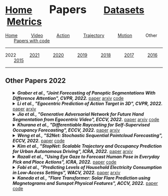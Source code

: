 <a name=top></a>
---
<a href=../../README.md#top><l style="font-size:30px">Home</l></a>&nbsp; &nbsp; &nbsp; &nbsp; &nbsp; &nbsp;<l style="font-size:35px">Papers</l>&nbsp; &nbsp; &nbsp; &nbsp; &nbsp; &nbsp;<a href=../../datasets/datasets.md#top><l style="font-size:30px">Datasets</l></a>&nbsp; &nbsp; &nbsp; &nbsp; &nbsp; &nbsp;<a href=../../metrics/metrics.md#top><l style="font-size:30px">Metrics</l></a>&nbsp; &nbsp; &nbsp; &nbsp; &nbsp; &nbsp;
---
[Home](../papers.md#top)&nbsp; &nbsp; &nbsp; &nbsp; &nbsp; &nbsp;[Video](../video/video_papers.md#top)&nbsp; &nbsp; &nbsp; &nbsp; &nbsp; &nbsp;[Action](../action/action_papers.md#top)&nbsp; &nbsp; &nbsp; &nbsp; &nbsp; &nbsp;[Trajectory](../trajectory/trajectory_papers.md#top)&nbsp; &nbsp; &nbsp; &nbsp; &nbsp; &nbsp;[Motion](../motion/motion_papers.md#top)&nbsp; &nbsp; &nbsp; &nbsp; &nbsp; &nbsp;Other&nbsp; &nbsp; &nbsp; &nbsp; &nbsp; &nbsp;[Papers with code](../papers_with_code/papers_with_code.md#top)&nbsp; &nbsp; &nbsp; &nbsp; &nbsp; &nbsp;
___
2022&nbsp; &nbsp; &nbsp; &nbsp; &nbsp; &nbsp;[2021](2021.md#top)&nbsp; &nbsp; &nbsp; &nbsp; &nbsp; &nbsp;[2020](2020.md#top)&nbsp; &nbsp; &nbsp; &nbsp; &nbsp; &nbsp;[2019](2019.md#top)&nbsp; &nbsp; &nbsp; &nbsp; &nbsp; &nbsp;[2018](2018.md#top)&nbsp; &nbsp; &nbsp; &nbsp; &nbsp; &nbsp;[2017](2017.md#top)&nbsp; &nbsp; &nbsp; &nbsp; &nbsp; &nbsp;[2016](2016.md#top)&nbsp; &nbsp; &nbsp; &nbsp; &nbsp; &nbsp;[2015](2015.md#top)&nbsp; &nbsp; &nbsp; &nbsp; &nbsp; &nbsp;
___
<h2>Other Papers 2022</h2> 
<ul><a name=Graber_2022_CVPR/>
<details close>
<summary><strong><em>Graber et al., "Joint Forecasting of Panoptic Segmentations With Difference Attention", CVPR, 2022.</em></strong> <a href=https://openaccess.thecvf.com/content/CVPR2022/papers/Graber_Joint_Forecasting_of_Panoptic_Segmentations_With_Difference_Attention_CVPR_2022_paper.pdf>paper</a> <a href=https://arxiv.org/pdf/2204.07157.pdf>arxiv</a> <a href=https://github.com/cgraber/psf-diffattn>code</a></summary>
<ul>
<em>Datasets</em>
<ul>
<li><a href="../../datasets/alphabetical/a-d_alphabetical_datasets.md#cityscapes">Cityscapes</a></li>
</ul>
<em>Metrics</em>
<ul>
<li><a href="../../metrics/other_metrics.md#f1">F1</a></li>
<li><a href="../../metrics/other_metrics.md#iou">IoU</a></li>
</ul>
<details close>
<summary><em>Bibtex</em></summary>
<pre>
@InProceedings{Graber_2022_CVPR,
    author = "Graber, Colin and Jazra, Cyril and Luo, Wenjie and Gui, Liangyan and Schwing, Alexander G.",
    title = "Joint Forecasting of Panoptic Segmentations With Difference Attention",
    booktitle = "CVPR",
    year = "2022"
}
</pre>
</details>

</ul>
</details>

<a name=Li_2022_CVPR_2/>
<details close>
<summary><strong><em>Li et al., "Egocentric Prediction of Action Target in 3D", CVPR, 2022.</em></strong> <a href=https://openaccess.thecvf.com/content/CVPR2022/papers/Li_Egocentric_Prediction_of_Action_Target_in_3D_CVPR_2022_paper.pdf>paper</a> <a href=https://arxiv.org/pdf/2203.13116.pdf>arxiv</a></summary>
<ul>
<em>Datasets</em>
<ul>
<li><a href="../../datasets/alphabetical/e-i_alphabetical_datasets.md#egopat3d">EgoPAT3D</a></li>
</ul>
<em>Metrics</em>
<ul>
<li><a href="../../metrics/other_metrics.md#ed">ED</a></li>
</ul>
<details close>
<summary><em>Bibtex</em></summary>
<pre>
@InProceedings{Li_2022_CVPR_2,
    author = "Li, Yiming and Cao, Ziang and Liang, Andrew and Liang, Benjamin and Chen, Luoyao and Zhao, Hang and Feng, Chen",
    title = "Egocentric Prediction of Action Target in {3D}",
    booktitle = "CVPR",
    year = "2022"
}
</pre>
</details>

</ul>
</details>

<a name=Jia_2022_ECCV/>
<details close>
<summary><strong><em>Jia et al., "Generative Adversarial Network for Future Hand Segmentation from Egocentric Video", ECCV, 2022.</em></strong> <a href=https://www.ecva.net/papers/eccv_2022/papers_ECCV/papers/136730638.pdf>paper</a> <a href=https://arxiv.org/pdf/2203.11305.pdf>arxiv</a> <a href=https://vjwq.github.io/EgoGAN/>code</a></summary>
<ul>
<em>Datasets</em>
<ul>
<li><a href="../../datasets/alphabetical/e-i_alphabetical_datasets.md#epic-kitchens">Epic-Kitchens</a></li>
<li><a href="../../datasets/alphabetical/e-i_alphabetical_datasets.md#egtea_gaze+">EGTEA Gaze+</a></li>
</ul>
<em>Metrics</em>
<ul>
<li><a href="../../metrics/other_metrics.md#f1">F1</a></li>
<li><a href="../../metrics/other_metrics.md#precision">Precision</a></li>
<li><a href="../../metrics/other_metrics.md#recall">Recall</a></li>
</ul>
<details close>
<summary><em>Bibtex</em></summary>
<pre>
@InProceedings{Jia_2022_ECCV,
    author = "Jia, Wenqi and Liu, Miao and Rehg, James M.",
    title = "Generative Adversarial Network for Future Hand Segmentation from Egocentric Video",
    booktitle = "ECCV",
    year = "2022"
}
</pre>
</details>

</ul>
</details>

<a name=Khurana_2022_ECCV/>
<details close>
<summary><strong><em>Khurana et al., "Differentiable Raycasting for Self-Supervised Occupancy Forecasting", ECCV, 2022.</em></strong> <a href=https://www.ecva.net/papers/eccv_2022/papers_ECCV/papers/136980349.pdf>paper</a> <a href=https://arxiv.org/pdf/2210.01917.pdf>arxiv</a></summary>
<ul>
<em>Datasets</em>
<ul>
<li><a href="../../datasets/alphabetical/j-z_alphabetical_datasets.md#nuscenes">nuScenes</a></li>
<li><a href="../../datasets/alphabetical/j-z_alphabetical_datasets.md#once">ONCE</a></li>
</ul>
<em>Metrics</em>
<ul>
<li><a href="../../metrics/other_metrics.md#f1">F1</a></li>
<li><a href="../../metrics/other_metrics.md#precision">Precision</a></li>
<li><a href="../../metrics/other_metrics.md#cross-entropy">Cross-entropy</a></li>
</ul>
<details close>
<summary><em>Bibtex</em></summary>
<pre>
@InProceedings{Khurana_2022_ECCV,
    author = "Khurana, Tarasha and Hu, Peiyun and Dave, Achal and Ziglar, Jason and Held, David and Ramanan, Deva",
    title = "Differentiable Raycasting for Self-Supervised Occupancy Forecasting",
    booktitle = "ECCV",
    year = "2022"
}
</pre>
</details>

</ul>
</details>

<a name=Weng_2022_ECCV/>
<details close>
<summary><strong><em>Weng et al., "S2Net: Stochastic Sequential Pointcloud Forecasting", ECCV, 2022.</em></strong> <a href=https://www.ecva.net/papers/eccv_2022/papers_ECCV/papers/136870541.pdf>paper</a> <a href=https://www.xinshuoweng.com/projects/S2Net>code</a></summary>
<ul>
<em>Datasets</em>
<ul>
<li><a href="../../datasets/alphabetical/j-z_alphabetical_datasets.md#nuscenes">nuScenes</a></li>
<li><a href="../../datasets/alphabetical/j-z_alphabetical_datasets.md#kitti">KITTI</a></li>
</ul>
<em>Metrics</em>
<ul>
<li><a href="../../metrics/other_metrics.md#cr">CR</a></li>
<li><a href="../../metrics/other_metrics.md#emd">EMD</a></li>
</ul>
<details close>
<summary><em>Bibtex</em></summary>
<pre>
@InProceedings{Weng_2022_ECCV,
    author = "Weng, Xinshuo and Nan, Junyu and Lee, Kuan-Hui and McAllister, Rowan and Gaidon, Adrien and Rhinehart, Nicholas and Kitani, Kris M.",
    title = "{S2Net}: Stochastic Sequential Pointcloud Forecasting",
    booktitle = "ECCV",
    year = "2022"
}
</pre>
</details>

</ul>
</details>

<a name=Kim_2022_ICRA/>
<details close>
<summary><strong><em>Kim et al., "StopNet: Scalable Trajectory and Occupancy Prediction for Urban Autonomous Driving", ICRA, 2022.</em></strong> <a href=https://ieeexplore.ieee.org/document/9811830>paper</a> <a href=https://arxiv.org/pdf/2206.00991.pdf>arxiv</a></summary>
<ul>
<em>Datasets</em>
<ul>
<li>Custom</li>

</ul>
<em>Metrics</em>
<ul>
<li><a href="../../metrics/other_metrics.md#iou">IoU</a></li>
<li><a href="../../metrics/other_metrics.md#auc">AUC</a></li>
</ul>
<details close>
<summary><em>Bibtex</em></summary>
<pre>
@InProceedings{Kim_2022_ICRA,
    author = "Kim, Jinkyu and Mahjourian, Reza and Ettinger, Scott and Bansal, Mayank and White, Brandyn and Sapp, Ben and Anguelov, Dragomir",
    booktitle = "ICRA",
    title = "{StopNet}: Scalable Trajectory and Occupancy Prediction for Urban Autonomous Driving",
    year = "2022"
}
</pre>
</details>

</ul>
</details>

<a name=Razali_2022_ICRA/>
<details close>
<summary><strong><em>Razali et al., "Using Eye Gaze to Forecast Human Pose in Everyday Pick and Place Actions", ICRA, 2022.</em></strong> <a href=https://ieeexplore.ieee.org/document/9812079>paper</a> <a href=https://github.com/HaziqRazali/Using-Eye-Gaze-to-Forecast-Human-Pose-in-Everyday-Pick-and-Place-Actions>code</a></summary>
<ul>
<em>Datasets</em>
<ul>
<li><a href="../../datasets/alphabetical/j-z_alphabetical_datasets.md#mogaze">MoGaze</a></li>
</ul>
<em>Metrics</em>
<ul>
<li><a href="../../metrics/other_metrics.md#l2">L2</a></li>
</ul>
<details close>
<summary><em>Bibtex</em></summary>
<pre>
@InProceedings{Razali_2022_ICRA,
    author = "Razali, Haziq and Demiris, Yiannis",
    booktitle = "ICRA",
    title = "Using Eye Gaze to Forecast Human Pose in Everyday Pick and Place Actions",
    year = "2022"
}
</pre>
</details>

</ul>
</details>

<a name=Fobi_2022_WACV/>
<details close>
<summary><strong><em>Fobi et al., "Predicting Levels of Household Electricity Consumption in Low-Access Settings", WACV, 2022.</em></strong> <a href=https://openaccess.thecvf.com/content/WACV2022/papers/Fobi_Predicting_Levels_of_Household_Electricity_Consumption_in_Low-Access_Settings_WACV_2022_paper.pdf>paper</a> <a href=https://arxiv.org/pdf/2112.08497.pdf>arxiv</a></summary>
<ul>
<em>Datasets</em>
<ul>
<li>Custom</li>

</ul>
<em>Metrics</em>
<ul>
<li><a href="../../metrics/other_metrics.md#f1">F1</a></li>
<li><a href="../../metrics/other_metrics.md#auc">AUC</a></li>
<li><a href="../../metrics/other_metrics.md#tp">TP</a></li>
<li><a href="../../metrics/other_metrics.md#tn">TN</a></li>
</ul>
<details close>
<summary><em>Bibtex</em></summary>
<pre>
@InProceedings{Fobi_2022_WACV,
    author = "Fobi, Simone and Mugyenyi, Joel and Williams, Nathaniel J. and Modi, Vijay and Taneja, Jay",
    title = "Predicting Levels of Household Electricity Consumption in Low-Access Settings",
    booktitle = "WACV",
    year = "2022"
}
</pre>
</details>

</ul>
</details>

<a name=Kaneda_2022_ACCV/>
<details close>
<summary><strong><em>Kaneda et al., "Flare Transformer: Solar Flare Prediction using Magnetograms and Sunspot Physical Features", ACCV, 2022.</em></strong> <a href=https://openaccess.thecvf.com/content/ACCV2022/papers/Kaneda_Flare_Transformer_Solar_Flare_Prediction_using_Magnetograms_and_Sunspot_Physical_ACCV_2022_paper.pdf>paper</a> <a href=https://github.com/keio-smilab21/flare_transformer>code</a></summary>
<ul>
<em>Datasets</em>
<ul>
<li><a href="../../datasets/alphabetical/j-z_alphabetical_datasets.md#sdo">SDO</a></li>
</ul>
<em>Metrics</em>
<ul>
<li><a href="../../metrics/other_metrics.md#bss">BSS</a></li>
<li><a href="../../metrics/other_metrics.md#tss">TSS</a></li>
<li><a href="../../metrics/other_metrics.md#gmgs">GMGS</a></li>
</ul>
<details close>
<summary><em>Bibtex</em></summary>
<pre>
@InProceedings{Kaneda_2022_ACCV,
    author = "Kaneda, Kanta and Wada, Yuiga and Iida, Tsumugi and Nishizuka, Naoto and Kubo, Y\^uki and Sugiura, Komei",
    title = "{Flare Transformer}: Solar Flare Prediction using Magnetograms and Sunspot Physical Features",
    booktitle = "ACCV",
    year = "2022"
}
</pre>
</details>

</ul>
</details>

</ul>